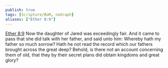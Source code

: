```yaml
---
publish: true
tags: [Scripture/BoM, noGraph]
aliases: ["Ether 8:9"]
---
```

[Ether 8:9](https://churchofjesuschrist.org/study/scriptures/bofm/ether/8?lang=eng&id=p9#p9) Now the daughter of Jared was exceedingly fair. And it came to pass that she did talk with her father, and said unto him: Whereby hath my father so much sorrow? Hath he not read the record which our fathers brought across the great deep? Behold, is there not an account concerning them of old, that they by their secret plans did obtain kingdoms and great glory?
